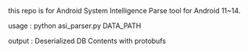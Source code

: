 <Android System Intelligence Parser>
this repo is for Android System Intelligence Parse tool for Android 11~14.

usage : python asi_parser.py DATA_PATH

output : Deserialized DB Contents with protobufs
